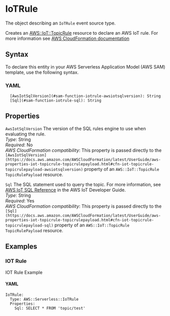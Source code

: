 # IoTRule<a name="sam-property-function-iotrule"></a>

The object describing an `IoTRule` event source type\.

Creates an [AWS::IoT::TopicRule](https://docs.aws.amazon.com/AWSCloudFormation/latest/UserGuide/aws-resource-iot-topicrule.html) resource to declare an AWS IoT rule\. For more information see [AWS CloudFormation documentation](https://docs.aws.amazon.com/AWSCloudFormation/latest/UserGuide/aws-resource-iot-topicrule.html)

## Syntax<a name="sam-property-function-iotrule-syntax"></a>

To declare this entity in your AWS Serverless Application Model \(AWS SAM\) template, use the following syntax\.

### YAML<a name="sam-property-function-iotrule-syntax.yaml"></a>

```
  [AwsIotSqlVersion](#sam-function-iotrule-awsiotsqlversion): String
  [Sql](#sam-function-iotrule-sql): String
```

## Properties<a name="sam-property-function-iotrule-properties"></a>

 `AwsIotSqlVersion`   <a name="sam-function-iotrule-awsiotsqlversion"></a>
The version of the SQL rules engine to use when evaluating the rule\.  
*Type*: String  
*Required*: No  
*AWS CloudFormation compatibility*: This property is passed directly to the `[AwsIotSqlVersion](https://docs.aws.amazon.com/AWSCloudFormation/latest/UserGuide/aws-properties-iot-topicrule-topicrulepayload.html#cfn-iot-topicrule-topicrulepayload-awsiotsqlversion)` property of an `AWS::IoT::TopicRule TopicRulePayload` resource\.

 `Sql`   <a name="sam-function-iotrule-sql"></a>
The SQL statement used to query the topic\. For more information, see [AWS IoT SQL Reference](https://docs.aws.amazon.com/iot/latest/developerguide/iot-rules.html#aws-iot-sql-reference) in the AWS IoT Developer Guide\.  
*Type*: String  
*Required*: Yes  
*AWS CloudFormation compatibility*: This property is passed directly to the `[Sql](https://docs.aws.amazon.com/AWSCloudFormation/latest/UserGuide/aws-properties-iot-topicrule-topicrulepayload.html#cfn-iot-topicrule-topicrulepayload-sql)` property of an `AWS::IoT::TopicRule TopicRulePayload` resource\.

## Examples<a name="sam-property-function-iotrule--examples"></a>

### IOT Rule<a name="sam-property-function-iotrule--examples--iot-rule"></a>

IOT Rule Example

#### YAML<a name="sam-property-function-iotrule--examples--iot-rule--yaml"></a>

```
IoTRule:
  Type: AWS::Serverless::IoTRule
  Properties:
    Sql: SELECT * FROM 'topic/test'
```
